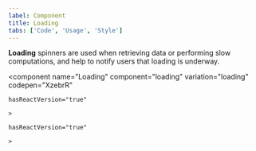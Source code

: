 ```yaml
---
label: Component
title: Loading
tabs: ['Code', 'Usage', 'Style']
---
```


<page-intro>**Loading** spinners are used when retrieving data or performing slow computations, and help to notify users that loading is underway.</page-intro>

<component 
    name="Loading"
    component="loading" 
    variation="loading"
    codepen="XzebrR"
    
    hasReactVersion="true"
    
    >
</component>
<component 
    name="Loading"
    component="loading" 
    variation="loading--small"
    codepen="Xzebbg"
    
    hasReactVersion="true"
    
    >
</component>
<component-docs component="loading"></component-docs>
